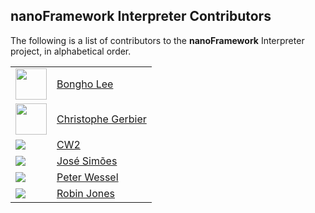 ## **nanoFramework** Interpreter Contributors


The following is a list of contributors to the **nanoFramework** Interpreter
project, in alphabetical order.

<table>
  <tr>
    <td><img src="https://github.com/techcap.png?size=50&" height="50" width="50"></td>
    <td><a href="https://github.com/techcap">Bongho Lee</a></td>
  </tr>
  <tr>
    <td><img src="https://github.com/MikroBusNet.png?size=50" height="50" width="50"></td>
    <td><a href="https://github.com/MikroBusNet">Christophe Gerbier</a></td>
  </tr>
  <tr>
    <td><img src="https://github.com/cw2.png?size=50"></td>
    <td><a href="https://github.com/cw2">CW2</a></td>
  </tr>
  <tr>
    <td><img src="https://github.com/josesimoes.png?size=50"></td>
    <td><a href="https://github.com/josesimoes">José Simões</a></td>
  </tr>
  <tr>
    <td><img src="https://github.com/piwi1263.png?size=50"></td>
    <td><a href="https://github.com/npiwi1263">Peter Wessel</a></td>
  </tr>
  <tr>
    <td><img src="https://github.com/networkfusion.png?size=50"></td>
    <td><a href="https://github.com/networkfusion">Robin Jones</a></td>
  </tr>
</table>
